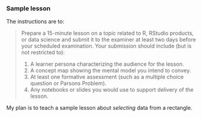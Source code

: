 ### Sample lesson

The instructions are to:

> Prepare a 15-minute lesson on a topic related to R, RStudio products, or data
> science and submit it to the examiner at least two days before your scheduled
> examination. Your submission should include (but is not restricted to):
> 1.  A learner persona characterizing the audience for the lesson.
> 2.  A concept map showing the mental model you intend to convey.
> 3.  At least one formative assessment (such as a multiple choice question or Parsons Problem).
> 4.  Any notebooks or slides you would use to support delivery of the lesson.

My plan is to teach a sample lesson about _selecting_ data from a rectangle.